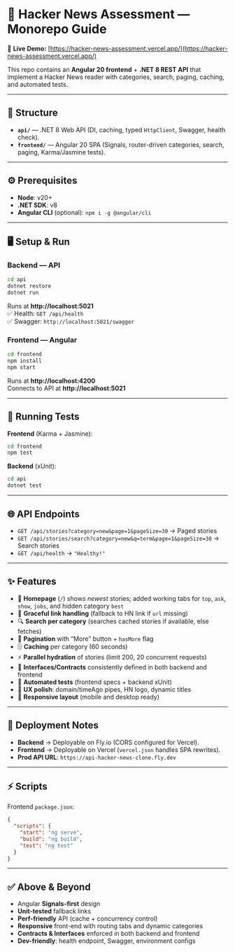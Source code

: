 # 🚀 Hacker News Assessment — Monorepo Guide

🔗 **Live Demo:** [https://hacker-news-assessment.vercel.app/](https://hacker-news-assessment.vercel.app/)

This repo contains an **Angular 20 frontend** + **.NET 8 REST API** that implement a Hacker News reader with categories, search, paging, caching, and automated tests.

---

## 📂 Structure

- **`api/`** — .NET 8 Web API (DI, caching, typed `HttpClient`, Swagger, health check).  
- **`frontend/`** — Angular 20 SPA (Signals, router-driven categories, search, paging, Karma/Jasmine tests).

---

## ⚙️ Prerequisites

- **Node**: v20+  
- **.NET SDK**: v8  
- **Angular CLI** (optional): `npm i -g @angular/cli`  

---

## 🖥️ Setup & Run

### Backend — API
```bash
cd api
dotnet restore
dotnet run
```
Runs at **http://localhost:5021**  
✅ Health: `GET /api/health`  
✅ Swagger: `http://localhost:5021/swagger`

### Frontend — Angular
```bash
cd frontend
npm install
npm start
```
Runs at **http://localhost:4200**  
Connects to API at **http://localhost:5021**

---

## 🧪 Running Tests

**Frontend** (Karma + Jasmine):  
```bash
cd frontend
npm test
```

**Backend** (xUnit):  
```bash
cd api
dotnet test
```

---

## 🌐 API Endpoints

- `GET /api/stories?category=new&page=1&pageSize=30` → Paged stories  
- `GET /api/stories/search?category=new&q=term&page=1&pageSize=30` → Search stories  
- `GET /api/health` → `"Healthy!"`  

---

## ✨ Features

- 📰 **Homepage** (`/`) shows *newest* stories; added working tabs for `top`, `ask`, `show`, `jobs`, and hidden category `best`  
- 🔗 **Graceful link handling** (fallback to HN link if `url` missing)  
- 🔍 **Search per category** (searches cached stories if available, else fetches)  
- 📄 **Pagination** with “More” button + `hasMore` flag  
- 🗄️ **Caching** per category (60 seconds)  
- ⚡ **Parallel hydration** of stories (limit 200, 20 concurrent requests)  
- 🧩 **Interfaces/Contracts** consistently defined in both backend and frontend  
- 🧪 **Automated tests** (frontend specs + backend xUnit)  
- 🎨 **UX polish**: domain/timeAgo pipes, HN logo, dynamic titles  
- 📱 **Responsive layout** (mobile and desktop ready)  

---

## 🚀 Deployment Notes

- **Backend** → Deployable on Fly.io (CORS configured for Vercel).  
- **Frontend** → Deployable on Vercel (`vercel.json` handles SPA rewrites).  
- **Prod API URL**: `https://api-hacker-news-clone.fly.dev`

---

## ⚡ Scripts

Frontend `package.json`:
```json
{
  "scripts": {
    "start": "ng serve",
    "build": "ng build",
    "test": "ng test"
  }
}
```

---

## ✅ Above & Beyond

- Angular **Signals-first** design  
- **Unit-tested** fallback links  
- **Perf-friendly** API (cache + concurrency control)  
- **Responsive** front-end with routing tabs and dynamic categories  
- **Contracts & Interfaces** enforced in both backend and frontend  
- **Dev-friendly**: health endpoint, Swagger, environment configs  
